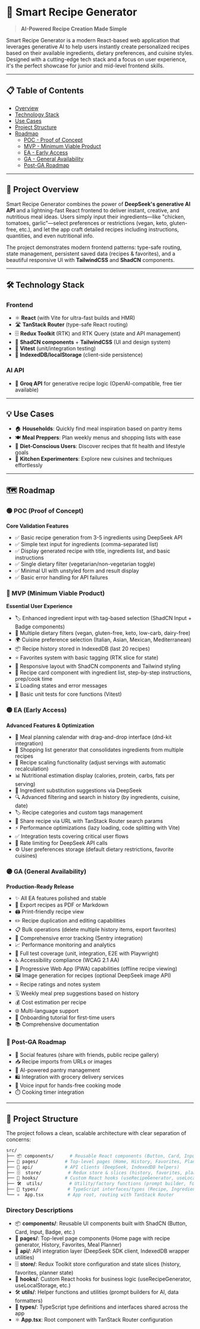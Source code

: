 # 🍳 Smart Recipe Generator

> **AI-Powered Recipe Creation Made Simple**

Smart Recipe Generator is a modern React-based web application that leverages generative AI to help users instantly create personalized recipes based on their available ingredients, dietary preferences, and cuisine styles. Designed with a cutting-edge tech stack and a focus on user experience, it's the perfect showcase for junior and mid-level frontend skills.

---

## 📋 Table of Contents

- [Overview](#-project-overview)
- [Technology Stack](#-technology-stack)
- [Use Cases](#-use-cases)
- [Project Structure](#-project-structure)
- [Roadmap](#-roadmap)
  - [POC - Proof of Concept](#poc-proof-of-concept)
  - [MVP - Minimum Viable Product](#mvp-minimum-viable-product)
  - [EA - Early Access](#ea-early-access)
  - [GA - General Availability](#ga-general-availability)
  - [Post-GA Roadmap](#post-ga-roadmap)

---

## 🎯 Project Overview

Smart Recipe Generator combines the power of **DeepSeek's generative AI API** and a lightning-fast React frontend to deliver instant, creative, and nutritious meal ideas. Users simply input their ingredients—like "chicken, tomatoes, garlic"—select preferences or restrictions (vegan, keto, gluten-free, etc.), and let the app craft detailed recipes including instructions, quantities, and even nutritional info.

The project demonstrates modern frontend patterns: type-safe routing, state management, persistent saved data (recipes & favorites), and a beautiful responsive UI with **TailwindCSS** and **ShadCN** components.

---

## 🛠 Technology Stack

### Frontend

- ⚛️ **React** (with Vite for ultra-fast builds and HMR)
- 🛣️ **TanStack Router** (type-safe React routing)
- 🗄️ **Redux Toolkit** (RTK) and RTK Query (state and API management)
- 🎨 **ShadCN components** + **TailwindCSS** (UI and design system)
- 🧪 **Vitest** (unit/integration testing)
- 💾 **IndexedDB/localStorage** (client-side persistence)

### AI API

- 🤖 **Groq API** for generative recipe logic (OpenAI-compatible, free tier available)

---

## 💡 Use Cases

- 🏠 **Households**: Quickly find meal inspiration based on pantry items
- 🍽️ **Meal Preppers**: Plan weekly menus and shopping lists with ease
- 🥗 **Diet-Conscious Users**: Discover recipes that fit health and lifestyle goals
- 🔬 **Kitchen Experimenters**: Explore new cuisines and techniques effortlessly

---

## 🗺️ Roadmap

### 🟢 POC (Proof of Concept)

**Core Validation Features**

- ✅ Basic recipe generation from 3-5 ingredients using DeepSeek API
- ✅ Simple text input for ingredients (comma-separated list)
- ✅ Display generated recipe with title, ingredients list, and basic instructions
- ✅ Single dietary filter (vegetarian/non-vegetarian toggle)
- ✅ Minimal UI with unstyled form and result display
- ✅ Basic error handling for API failures

### 🔵 MVP (Minimum Viable Product)

**Essential User Experience**

- 🏷️ Enhanced ingredient input with tag-based selection (ShadCN Input + Badge components)
- 🥘 Multiple dietary filters (vegan, gluten-free, keto, low-carb, dairy-free)
- 🌍 Cuisine preference selection (Italian, Asian, Mexican, Mediterranean)
- 📦 Recipe history stored in IndexedDB (last 20 recipes)
- ⭐ Favorites system with basic tagging (RTK slice for state)
- 📱 Responsive layout with ShadCN components and Tailwind styling
- 🍳 Recipe card component with ingredient list, step-by-step instructions, prep/cook time
- ⏳ Loading states and error messages
- 🧪 Basic unit tests for core functions (Vitest)

### 🟡 EA (Early Access)

**Advanced Features & Optimization**

- 📅 Meal planning calendar with drag-and-drop interface (dnd-kit integration)
- 🛒 Shopping list generator that consolidates ingredients from multiple recipes
- 🔄 Recipe scaling functionality (adjust servings with automatic recalculation)
- 📊 Nutritional estimation display (calories, protein, carbs, fats per serving)
- 🔁 Ingredient substitution suggestions via DeepSeek
- 🔍 Advanced filtering and search in history (by ingredients, cuisine, date)
- 🏷️ Recipe categories and custom tags management
- 🔗 Share recipe via URL with TanStack Router search params
- ⚡ Performance optimizations (lazy loading, code splitting with Vite)
- ✅ Integration tests covering critical user flows
- 🚦 Rate limiting for DeepSeek API calls
- ⚙️ User preferences storage (default dietary restrictions, favorite cuisines)

### 🟣 GA (General Availability)

**Production-Ready Release**

- ✨ All EA features polished and stable
- 📄 Export recipes as PDF or Markdown
- 🖨️ Print-friendly recipe view
- ✏️ Recipe duplication and editing capabilities
- 📋 Bulk operations (delete multiple history items, export favorites)
- 🐛 Comprehensive error tracking (Sentry integration)
- 📈 Performance monitoring and analytics
- 🧪 Full test coverage (unit, integration, E2E with Playwright)
- ♿ Accessibility compliance (WCAG 2.1 AA)
- 📲 Progressive Web App (PWA) capabilities (offline recipe viewing)
- 🖼️ Image generation for recipes (optional DeepSeek image API)
- ⭐ Recipe ratings and notes system
- 🗓️ Weekly meal prep suggestions based on history
- 💰 Cost estimation per recipe
- 🌐 Multi-language support
- 👋 Onboarding tutorial for first-time users
- 📚 Comprehensive documentation

### 🔮 Post-GA Roadmap

- 👥 Social features (share with friends, public recipe gallery)
- 📥 Recipe imports from URLs or images
- 🤖 AI-powered pantry management
- 🛍️ Integration with grocery delivery services
- 🎤 Voice input for hands-free cooking mode
- ⏱️ Cooking timer integration

---

## 📁 Project Structure

The project follows a clean, scalable architecture with clear separation of concerns:

```bash
src/
├── 📦 components/      # Reusable React components (Button, Card, Input, etc.)
├── 📄 pages/          # Top-level pages (Home, History, Favorites, Planner)
├── 🔌 api/            # API clients (DeepSeek, IndexedDB helpers)
├── 🗄️  store/          # Redux store & slices (history, favorites, planner)
├── 🎣 hooks/          # Custom React hooks (useRecipeGenerator, useLocalStorage)
├── 🛠️  utils/          # Utility/factory functions (prompt builder, formatters)
├── 📝 types/           # TypeScript interfaces/types (Recipe, Ingredient, etc.)
└── ⚛️  App.tsx         # App root, routing with TanStack Router
```

### Directory Descriptions

- 📦 **components/**: Reusable UI components built with ShadCN (Button, Card, Input, Badge, etc.)
- 📄 **pages/**: Top-level page components (Home page with recipe generator, History, Favorites, Meal Planner)
- 🔌 **api/**: API integration layer (DeepSeek SDK client, IndexedDB wrapper utilities)
- 🗄️ **store/**: Redux Toolkit store configuration and state slices (history, favorites, planner state)
- 🎣 **hooks/**: Custom React hooks for business logic (useRecipeGenerator, useLocalStorage, etc.)
- 🛠️ **utils/**: Helper functions and utilities (prompt builders for AI, data formatters)
- 📝 **types/**: TypeScript type definitions and interfaces shared across the app
- ⚛️ **App.tsx**: Root component with TanStack Router configuration
